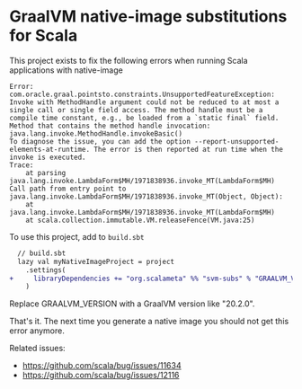 # GraalVM native-image substitutions for Scala

This project exists to fix the following errors when running Scala applications with native-image

```
Error: com.oracle.graal.pointsto.constraints.UnsupportedFeatureException: Invoke with MethodHandle argument could not be reduced to at most a single call or single field access. The method handle must be a compile time constant, e.g., be loaded from a `static final` field. Method that contains the method handle invocation: java.lang.invoke.MethodHandle.invokeBasic()
To diagnose the issue, you can add the option --report-unsupported-elements-at-runtime. The error is then reported at run time when the invoke is executed.
Trace: 
	at parsing java.lang.invoke.LambdaForm$MH/1971838936.invoke_MT(LambdaForm$MH)
Call path from entry point to java.lang.invoke.LambdaForm$MH/1971838936.invoke_MT(Object, Object): 
	at java.lang.invoke.LambdaForm$MH/1971838936.invoke_MT(LambdaForm$MH)
	at scala.collection.immutable.VM.releaseFence(VM.java:25)
```

To use this project, add to `build.sbt`

```diff
  // build.sbt
  lazy val myNativeImageProject = project
    .settings(
+     libraryDependencies += "org.scalameta" %% "svm-subs" % "GRAALVM_VERSION" % "compile-internal"
    )
```

Replace GRAALVM_VERSION with a GraalVM version like "20.2.0".

That's it. The next time you generate a native image you should not get this error anymore.


Related issues:

* https://github.com/scala/bug/issues/11634
* https://github.com/scala/bug/issues/12116

